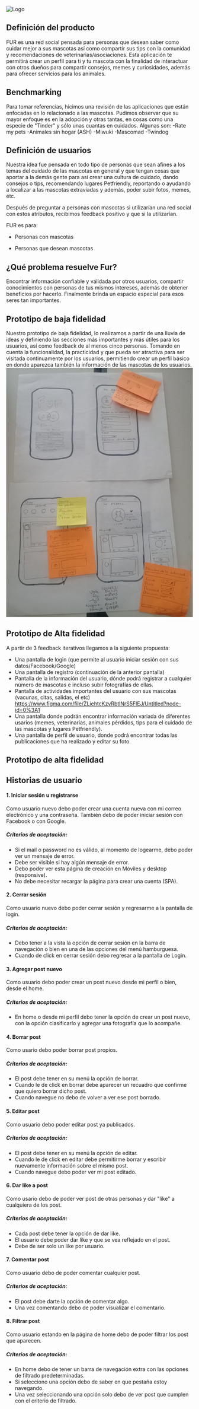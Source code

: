 ![Logo](https://github.com/IselaReyesPerdomo94/FUR-App/blob/master/src/img/fur-readme.png)

## Definición del producto

FUR es una red social pensada para personas que desean saber como cuidar mejor a sus mascotas así como compartir sus tips con la comunidad y recomendaciones de veterinarias/asociaciones. Esta aplicación te permitirá crear un perfil para ti y tu mascota con la finalidad de interactuar con otros dueños para compartir consejos, memes y curiosidades, además para ofrecer servicios para los animales.

## Benchmarking
Para tomar referencias, hicimos una revisión de las aplicaciones que están enfocadas en lo relacionado a las mascotas. Pudimos observar que su mayor enfoque es en la adopción y otras tantas, en cosas como una especie de "Tinder" y sólo unas cuantas en cuidados.
Algunas son:
-Rate my pets
-Animales sin hogar (ASH)
-Miwuki
-Mascomad
-Twindog


## Definición de usuarios
Nuestra idea fue pensada en todo tipo de personas que sean afines a los temas del cuidado de las mascotas en general y que tengan cosas que aportar a la demás gente para así crear una cultura de cuidado, dando consejos o tips, recomendando lugares Petfriendly, reportando o ayudando a localizar a las mascotas extraviadas y además, poder subir fotos, memes, étc.

Después de preguntar a personas con mascotas si utilizarían una red social con estos atributos, recibimos feedback positivo y que si la utilizarían.

FUR es para:
* Personas con mascotas

* Personas que desean mascotas

## ¿Qué problema resuelve Fur?
Encontrar información confiable y válidada por otros usuarios, compartir conocimientos con personas de tus mismos intereses, además de obtener beneficios por hacerlo. Finalmente brinda un espacio especial para esos seres tan importantes. 

## Prototipo de baja fidelidad
Nuestro prototipo de baja fidelidad, lo realizamos a partir de una lluvia de ideas y definiendo las secciones más importantes y más útiles para los usuarios, así como feedback de al menos cinco personas. Tomando en cuenta la funcionalidad, la practicidad y que pueda ser atractiva para ser visitada continuamente por los usuarios, permitiendo crear un perfil básico en donde aparezca también la información de las mascotas de los usuarios.
![prototipo](src/img/pro.jpg)

## Prototipo de Alta fidelidad
A partir de 3 feedback iterativos llegamos a la siguiente propuesta:
- Una pantalla de login (que permite al usuario iniciar sesión con sus datos/Facebook/Google)
- Una pantalla de registro (continuación de la anterior pantalla)
- Pantalla de la información del usuario, dónde podrá registrar a cualquier número de mascotas e incluso subir fotografías de ellas.
- Pantalla de actividades importantes del usuario con sus mascotas (vacunas, citas, salidas, el etc)
https://www.figma.com/file/ZLiehtcKzvRbtlNrS5FlEJ/Untitled?node-id=0%3A1
- Una pantalla donde podrán encontrar información variada de diferentes usarios (memes, veterinarias, animales pérdidos, tips para el cuidado de las mascotas y lugares Petfriendly).
- Una pantalla de perfil de usuario, donde podrá encontrar todas las publicaciones que ha realizado y editar su foto.

## Prototipo de alta fidelidad


## Historias de usuario

#### 1. Iniciar sesión u registrarse

Como usuario nuevo debo poder crear una cuenta nueva con mi correo electrónico y una contraseña. También debo de poder iniciar sesión con Facebook o con Google.

##### Criterios de aceptación:

- Si el mail o password no es válido, al momento de logearme, debo poder ver un mensaje de error.
- Debe ser visible si hay algún mensaje de error.
- Debo poder ver esta página de creación en Móviles y desktop (responsive).
- No debe necesitar recargar la página para crear una cuenta (SPA).

#### 2. Cerrar sesión

Como usuario nuevo debo poder cerrar sesión y regresarme a la pantalla de login.

##### Criterios de aceptación:
- Debo tener a la vista la opción de cerrar sesión en la barra de navegación o bien en una de las opciones del menú hamburguesa.
- Cuando de click en cerrar sesión debo regresar a la pantalla de Login.

#### 3. Agregar post nuevo
Como usuario debo poder crear un post nuevo desde mi perfil o bien, desde el home.

##### Criterios de aceptación:
- En home o desde mi perfil debo tener la opción de crear un post nuevo, con la opción clasificarlo y agregar una fotografía que lo acompañe.
#### 4. Borrar post
Como usario debo poder borrar post propios.

##### Criterios de aceptación:
- El post debe tener en su menú la opción de borrar.
- Cuando le de click en borrar debe aparecer un recuadro que confirme que quiero borrar dicho post.
- Cuando navegue no debo de volver a ver ese post borrado.
#### 5. Editar post
Como usuario debo poder editar post ya publicados.

##### Criterios de aceptación:
- El post debe tener en su menú la opción de editar.
- Cuando le de click en editar debe permitirme borrar y escribir nuevamente información sobre el mismo post.
- Cuando navegue debo poder ver mi post editado.
#### 6. Dar like a post
Como usario debo de poder ver post de otras personas y dar "like" a cualquiera de los post. 

##### Criterios de aceptación:

- Cada post debe tener la opción de dar like.
- El usuario debe poder dar like y que se vea reflejado en el post.
- Debe de ser solo un like por usuario.
#### 7. Comentar post
Como usuario debo de poder comentar cualquier post.
##### Criterios de aceptación:
- El post debe darte la opción de comentar algo.
- Una vez comentando debo de poder visualizar el comentario.
#### 8. Filtrar post
Como usuario estando en la página de home debo de poder filtrar los post que aparecen.
##### Criterios de aceptación:
- En home debo de tener un barra de navegación extra con las opciones de filtrado predeterminadas.
- Si selecciono una opción debo de saber en que pestaña estoy navegando.
- Una vez seleccionando una opción solo debo de ver post que cumplen con el criterio de filtrado.


